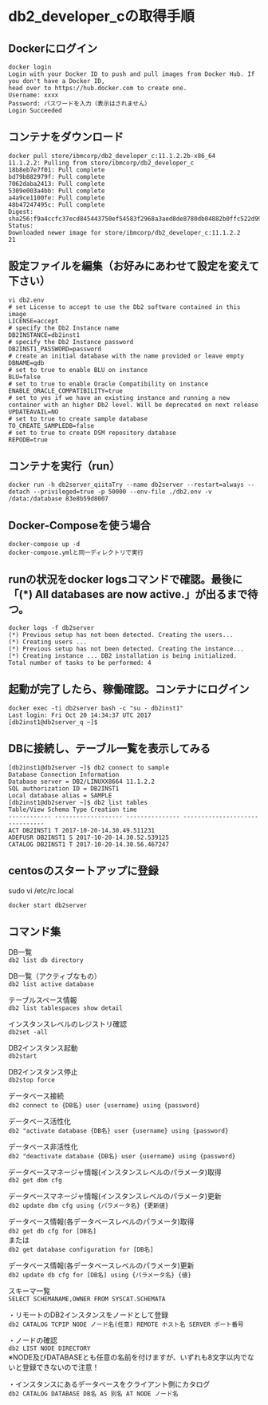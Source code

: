 # db2_developer_cの取得手順

## Dockerにログイン
~~~
docker login
Login with your Docker ID to push and pull images from Docker Hub. If you don't have a Docker ID,
head over to https://hub.docker.com to create one.
Username: xxxx
Password: パスワードを入力（表示はされません）
Login Succeeded
~~~

## コンテナをダウンロード
~~~
docker pull store/ibmcorp/db2_developer_c:11.1.2.2b-x86_64
11.1.2.2: Pulling from store/ibmcorp/db2_developer_c
18b8eb7e7f01: Pull complete
bd79b882979f: Pull complete
7062daba2413: Pull complete
5309e003a4bb: Pull complete
a4a9ce1100fe: Pull complete
48b47247495c: Pull complete
Digest: sha256:f9a4ccfc37ecd845443750ef54583f2968a3aed8de8780db04882b0ffc522d99 Status:
Downloaded newer image for store/ibmcorp/db2_developer_c:11.1.2.2
21
~~~

## 設定ファイルを編集（お好みにあわせて設定を変えて下さい）
~~~
vi db2.env
# set License to accept to use the Db2 software contained in this image
LICENSE=accept
# specify the Db2 Instance name
DB2INSTANCE=db2inst1
# specify the Db2 Instance password
DB2INST1_PASSWORD=password
# create an initial database with the name provided or leave empty
DBNAME=qdb
# set to true to enable BLU on instance
BLU=false
# set to true to enable Oracle Compatibility on instance
ENABLE_ORACLE_COMPATIBILITY=true
# set to yes if we have an existing instance and running a new container with an higher Db2 level. Will be deprecated on next release
UPDATEAVAIL=NO
# set to true to create sample database
TO_CREATE_SAMPLEDB=false
# set to true to create DSM repository database
REPODB=true
~~~


## コンテナを実行（run）
~~~
docker run -h db2server_qiitaTry --name db2server --restart=always --detach --privileged=true -p 50000 --env-file ./db2.env -v
/data:/database 83e8b59d8007
~~~

## Docker-Composeを使う場合
~~~
docker-compose up -d
docker-compose.ymlと同一ディレクトリで実行
~~~

## runの状況をdocker logsコマンドで確認。最後に「(*) All databases are now active.」が出るまで待つ。

~~~
docker logs -f db2server
(*) Previous setup has not been detected. Creating the users...
(*) Creating users ...
(*) Previous setup has not been detected. Creating the instance...
(*) Creating instance ... DB2 installation is being initialized.
Total number of tasks to be performed: 4
~~~

## 起動が完了したら、稼働確認。コンテナにログイン
~~~
docker exec -ti db2server bash -c "su - db2inst1"
Last login: Fri Oct 20 14:34:37 UTC 2017
[db2inst1@db2server_q ~]$
~~~

## DBに接続し、テーブル一覧を表示してみる
~~~
[db2inst1@db2server ~]$ db2 connect to sample
Database Connection Information
Database server = DB2/LINUXX8664 11.1.2.2
SQL authorization ID = DB2INST1
Local database alias = SAMPLE
[db2inst1@db2server ~]$ db2 list tables
Table/View Schema Type Creation time
------------ ------------------- --------------- -------------------------------
ACT DB2INST1 T 2017-10-20-14.30.49.511231
ADEFUSR DB2INST1 S 2017-10-20-14.30.52.539125
CATALOG DB2INST1 T 2017-10-20-14.30.56.467247
~~~

## centosのスタートアップに登録
sudo vi /etc/rc.local
~~~
docker start db2server
~~~

## コマンド集
DB一覧  
`db2 list db directory`

DB一覧（アクティブなもの）  
`db2 list active database`

テーブルスペース情報  
`db2 list tablespaces show detail`

インスタンスレベルのレジストリ確認  
`db2set -all`

DB2インスタンス起動  
`db2start`

DB2インスタンス停止  
`db2stop force`

データベース接続  
`db2 connect to {DB名} user {username} using {password}`

データベース活性化  
`db2 "activate database {DB名} user {username} using {password}`

データベース非活性化  
`db2 "deactivate database {DB名} user {username} using {password}`

データベースマネージャ情報(インスタンスレベルのパラメータ)取得  
`db2 get dbm cfg`

データベースマネージャ情報(インスタンスレベルのパラメータ)更新  
`db2 update dbm cfg using {パラメータ名} {更新値}`

データベース情報(各データベースレベルのパラメータ)取得  
`db2 get db cfg for [DB名]`  
または  
`db2 get database configuration for [DB名]`

データベース情報(各データベースレベルのパラメータ)更新  
`db2 update db cfg for [DB名] using {パラメータ名} {値}`

スキーマ一覧  
`SELECT SCHEMANAME,OWNER FROM SYSCAT.SCHEMATA`

・リモートのDB2インスタンスをノードとして登録  
`db2 CATALOG TCPIP NODE ノード名(任意) REMOTE ホスト名 SERVER ポート番号`

・ノードの確認  
`db2 LIST NODE DIRECTORY`  
※NODE及びDATABASEとも任意の名前を付けますが、いずれも8文字以内でないと登録できないので注意！

・インスタンスにあるデータベースをクライアント側にカタログ  
`db2 CATALOG DATABASE DB名 AS 別名 AT NODE ノード名`